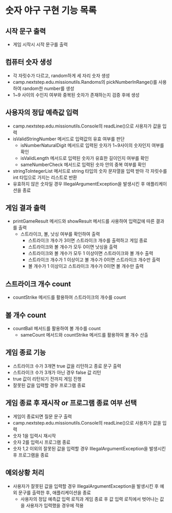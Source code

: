 # 숫자 야구 구현 기능 목록

## 시작 문구 출력
 - 게임 시작시 시작 문구를 출력

## 컴퓨터 숫자 생성
 - 각 자릿수가 다르고, random하게 세 자리 숫자 생성
 - camp.nextstep.edu.missionutils.Randoms의 pickNumberInRange()를 사용하여 random한 number를 생성
 - 1~9 사이의 수인지 여부와 중복된 숫자가 존재하는지 검증 후에 생성

## 사용자의 정답 예측값 입력
 - camp.nextstep.edu.missionutils.Console의 readLine()으로 사용자가 값을 입력
 - isValidStringNumber 메서드로 입력값의 유효 여부를 판단
   - isNumberNaturalDigit 메서드로 입력된 숫자가 1~9사이의 숫자인지 여부를 확인
   - isValidLength 메서드로 입력된 숫자가 유효한 길이인지 여부를 확인
   - sameNumberCheck 메서드로 입력된 숫자 안의 중복 여부를 확인
 - stringToIntegerList 메서드로 string 타입의 숫자 문자열을 입력 받아 각 자릿수를 int 타입으로 가지는 리스트로 반환
 - 유효하지 않은 숫자일 경우 IllegalArgumentException을 발생시킨 후 애플리케이션을 종료
 

## 게임 결과 출력
 - printGameResult 메서드와 showResult 메서드를 사용하여 입력값에 따른 결과를 출력
   - 스트라이크, 볼, 낫싱 여부를 확인하여 출력
     - 스트라이크 개수가 3이면 스트라이크 개수를 출력하고 게임 종료
     - 스트라이크와 볼 개수가 모두 0이면 낫싱을 출력
     - 스트라이크와 볼 개수가 모두 1 이상이면 스트라이크와 볼 개수 출력
     - 스트라이크 개수가 1 이상이고 볼 개수가 0이면 스트라이크 개수만 출력
     - 볼 개수가 1 이상이고 스트라이크 개수가 0이면 볼 개수만 출력

## 스트라이크 개수 count
 - countStrike 메서드를 활용하여 스트라이크의 개수를 count

## 볼 개수 count
 - countBall 메서드를 활용하여 볼 개수를 count
   - sameCount 메서드와 countStrike 메서드를 활용하여 볼 개수 산출

## 게임 종료 기능
 - 스트라이크 수가 3개면 true 값을 리턴하고 종료 문구 출력
 - 스트라이크 수가 3개가 아닌 경우 false 값 리턴
 - true 값이 리턴되기 전까지 게임 진행
 - 잘못된 값을 입력할 경우 프로그램 종료

## 게임 종료 후 재시작 or 프로그램 종료 여부 선택
 - 게임이 종료되면 질문 문구 출력
 - camp.nextstep.edu.missionutils.Console의 readLine()으로 사용자가 값을 입력
 - 숫자 1을 입력시 재시작
 - 숫자 2를 입력시 프로그램 종료
 - 숫자 1,2 이외의 잘못된 값을 입력할 경우 IllegalArgumentException을 발생시킨 후 프로그램을 종료

## 예외상황 처리
 - 사용자가 잘못된 값을 입력할 경우 IllegalArgumentException을 발생시킨 후 예외 문구를 출력한 후, 애플리케이션을 종료
   - 사용자의 정답 예측값 입력 로직과 게임 종료 후 값 입력 로직에서 벗어나는 값을 사용자가 입력했을 경우에 적용
